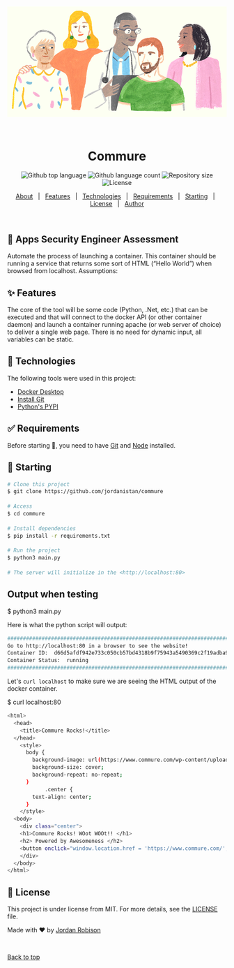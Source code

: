 <div align="center" id="top"> 
  <img src="./Hero-Image.png" alt="Commure" />

  &#xa0;

  <!-- <a href="https://commure.netlify.app">Demo</a> -->
</div>

<h1 align="center">Commure</h1>

<p align="center">
  <img alt="Github top language" src="https://img.shields.io/github/languages/top/jordanistan/commure?color=56BEB8">

  <img alt="Github language count" src="https://img.shields.io/github/languages/count/jordanistan/commure?color=56BEB8">

  <img alt="Repository size" src="https://img.shields.io/github/repo-size/jordanistan/commure?color=56BEB8">

  <img alt="License" src="https://img.shields.io/github/license/jordanistan/commure?color=56BEB8">

  <!-- <img alt="Github issues" src="https://img.shields.io/github/issues/jordanistan/commure?color=56BEB8" /> -->

  <!-- <img alt="Github forks" src="https://img.shields.io/github/forks/jordanistan/commure?color=56BEB8" /> -->

  <!-- <img alt="Github stars" src="https://img.shields.io/github/stars/jordanistan/commure?color=56BEB8" /> -->
</p>

<!-- Status -->

<!-- <h4 align="center"> 
	🚧  Commure 🚀 Under construction...  🚧
</h4> 

<hr> -->

<p align="center">
  <a href="#dart-about">About</a> &#xa0; | &#xa0; 
  <a href="#sparkles-features">Features</a> &#xa0; | &#xa0;
  <a href="#rocket-technologies">Technologies</a> &#xa0; | &#xa0;
  <a href="#white_check_mark-requirements">Requirements</a> &#xa0; | &#xa0;
  <a href="#checkered_flag-starting">Starting</a> &#xa0; | &#xa0;
  <a href="#memo-license">License</a> &#xa0; | &#xa0;
  <a href="https://github.com/jordanistan" target="_blank">Author</a>
</p>

<br>

## :dart: Apps Security Engineer Assessment ##

Automate the process of launching a container. This container should be running a service that
returns some sort of HTML (“Hello World”) when browsed from localhost.
Assumptions:



## :sparkles: Features ##

The core of the tool will be some code (Python, .Net, etc.) that can be executed and that will
connect to the docker API (or other container daemon) and launch a container running apache
(or web server of choice) to deliver a single web page. There is no need for dynamic input, all
variables can be static.

## :rocket: Technologies ##

The following tools were used in this project:

- [Docker Desktop](https://www.docker.com/products/docker-desktop/)
- [Install Git](https://git-scm.com/book/en/v2/Getting-Started-Installing-Git)
- [Python's PYPI](https://pypi.org/project/docker/)

## :white_check_mark: Requirements ##

Before starting :checkered_flag:, you need to have [Git](https://git-scm.com) and [Node](https://nodejs.org/en/) installed.

## :checkered_flag: Starting ##

```bash
# Clone this project
$ git clone https://github.com/jordanistan/commure

# Access
$ cd commure

# Install dependencies
$ pip install -r requirements.txt

# Run the project
$ python3 main.py  

# The server will initialize in the <http://localhost:80>
```
## Output when testing 


$ python3 main.py
 
 Here is what the python script will output:

 ```bash
#############################################################################################################/n
Go to http://localhost:80 in a browser to see the website!
Container ID:  d66d5afdf942e733c050cb57bd4318b9f75943a5490369c2f19adba9ea63e803
Container Status:  running
#############################################################################################################
```
Let's `curl localhost` to make sure we are seeing the HTML output of the docker container. 

$ curl localhost:80

```bash
<html>
  <head>
    <title>Commure Rocks!</title> 
  </head>
    <style>
      body {
        background-image: url(https://www.commure.com/wp-content/uploads/2022/10/Hero-Image.png);
        background-size: cover;
        background-repeat: no-repeat;
      }
            .center {
        text-align: center;
      }
    </style>
  <body>
    <div class="center">
    <h1>Commure Rocks! WOot WOOt!! </h1>
    <h2> Powered by Awesomeness </h2>
    <button onclick="window.location.href = 'https://www.commure.com/';">Want to know more? Click Me</button>
    </div>
  </body>
</html>
```
## :memo: License ##

This project is under license from MIT. For more details, see the [LICENSE](LICENSE.md) file.


Made with :heart: by <a href="https://github.com/jordanistan" target="_blank">Jordan Robison</a>

&#xa0;

<a href="#top">Back to top</a>
